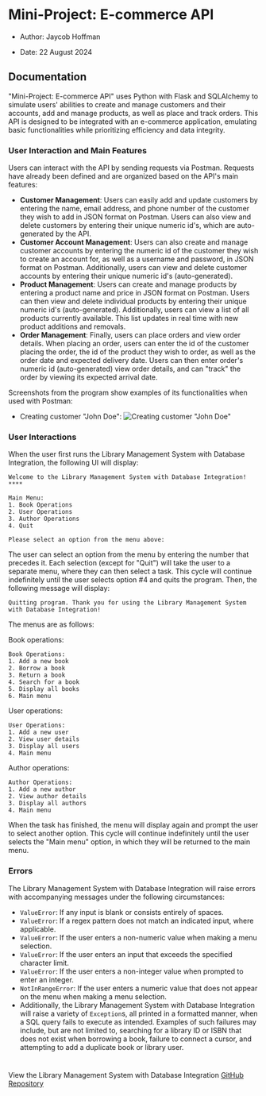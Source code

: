 # Mini-Project: E-commerce API

- Author: Jaycob Hoffman

- Date: 22 August 2024

## Documentation

"Mini-Project: E-commerce API" uses Python with Flask and SQLAlchemy to simulate users' abilities to create and manage customers and their accounts, add and manage products, as well as place and track orders. This API is designed to be integrated with an e-commerce application, emulating basic functionalities while prioritizing efficiency and data integrity.

### User Interaction and Main Features

Users can interact with the API by sending requests via Postman. Requests have already been defined and are organized based on the API's main features:

- **Customer Management**: Users can easily add and update customers by entering the name, email address, and phone number of the customer they wish to add in JSON format on Postman. Users can also view and delete customers by entering their unique numeric id's, which are auto-generated by the API. 
- **Customer Account Management**: Users can also create and manage customer accounts by entering the numeric id of the customer they wish to create an account for, as well as a username and password, in JSON format on Postman. Additionally, users can view and delete customer accounts by entering their unique numeric id's (auto-generated).
- **Product Management**:  Users can create and manage products by entering a product name and price in JSON format on Postman. Users can then view and delete individual products by entering their unique numeric id's (auto-generated). Additionally, users can view a list of all products currently available. This list updates in real time with new product additions and removals.
- **Order Management**: Finally, users can place orders and view order details. When placing an order, users can enter the id of the customer placing the order, the id of the product they wish to order, as well as the order date and expected delivery date. Users can then enter order's numeric id (auto-generated) view order details, and can "track" the order by viewing its expected arrival date.

Screenshots from the program show examples of its functionalities when used with Postman:

- Creating customer "John Doe":
![Creating customer "John Doe"]("screenshot1.png")

### User Interactions

When the user first runs the Library Management System with Database Integration, the following UI will display:

```
Welcome to the Library Management System with Database Integration!
****

Main Menu:
1. Book Operations
2. User Operations
3. Author Operations
4. Quit

Please select an option from the menu above:
```

The user can select an option from the menu by entering the number that precedes it. Each selection (except for "Quit") will take the user to a separate menu, where they can then select a task. This cycle will continue indefinitely until the user selects option #4 and quits the program. Then, the following message will display:

```
Quitting program. Thank you for using the Library Management System with Database Integration!
```

The menus are as follows:

Book operations:
```
Book Operations:
1. Add a new book
2. Borrow a book
3. Return a book
4. Search for a book
5. Display all books
6. Main menu
```

User operations:
```
User Operations:
1. Add a new user
2. View user details
3. Display all users
4. Main menu
```

Author operations:
```
Author Operations:
1. Add a new author
2. View author details
3. Display all authors
4. Main menu
```

When the task has finished, the menu will display again and prompt the user to select another option. This cycle will continue indefinitely until the user selects the "Main menu" option, in which they will be returned to the main menu.

### Errors

The Library Management System with Database Integration will raise errors with accompanying messages under the following circumstances:

- ```ValueError```: If any input is blank or consists entirely of spaces.
- ```ValueError```: If a regex pattern does not match an indicated input, where applicable.
- ```ValueError```: If the user enters a non-numeric value when making a menu selection.
- ```ValueError```: If the user enters an input that exceeds the specified character limit.
- ```ValueError```: If the user enters a non-integer value when prompted to enter an integer.
- ```NotInRangeError```: If the user enters a numeric value that does not appear on the menu when making a menu selection.
- Additionally, the Library Management System with Database Integration will raise a variety of ```Exception```s, all printed in a formatted manner, when a SQL query fails to execute as intended. Examples of such failures may include, but are not limited to, searching for a library ID or ISBN that does not exist when borrowing a book, failure to connect a cursor, and attempting to add a duplicate book or library user.

#

View the Library Management System with Database Integration [GitHub Repository](https://github.com/JaycobHoffman1/mini-project-library-management-system-with-database-integration)